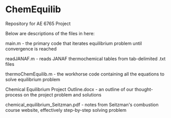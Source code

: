 # ChemEquilib

Repository for AE 6765 Project

Below are descriptions of the files in here:


main.m - the primary code that iterates equilibrium problem until convergence is reached

readJANAF.m - reads JANAF thermochemical tables from tab-delimited .txt files

thermoChemEquilib.m - the workhorse code containing all the equations to solve equilibrium problem

Chemical Equilibrium Project Outline.docx - an outline of our thought-process on the project problem and solutions

chemical_equilibrium_Seitzman.pdf - notes from Seitzman's combustion course website, effectively step-by-step solving problem
